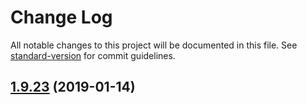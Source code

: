 # Change Log

All notable changes to this project will be documented in this file. See [standard-version](https://github.com/conventional-changelog/standard-version) for commit guidelines.

<a name="1.9.23"></a>
## [1.9.23](https://github.com/davidecavaliere/apigator/compare/v0.0.3...v1.9.23) (2019-01-14)
